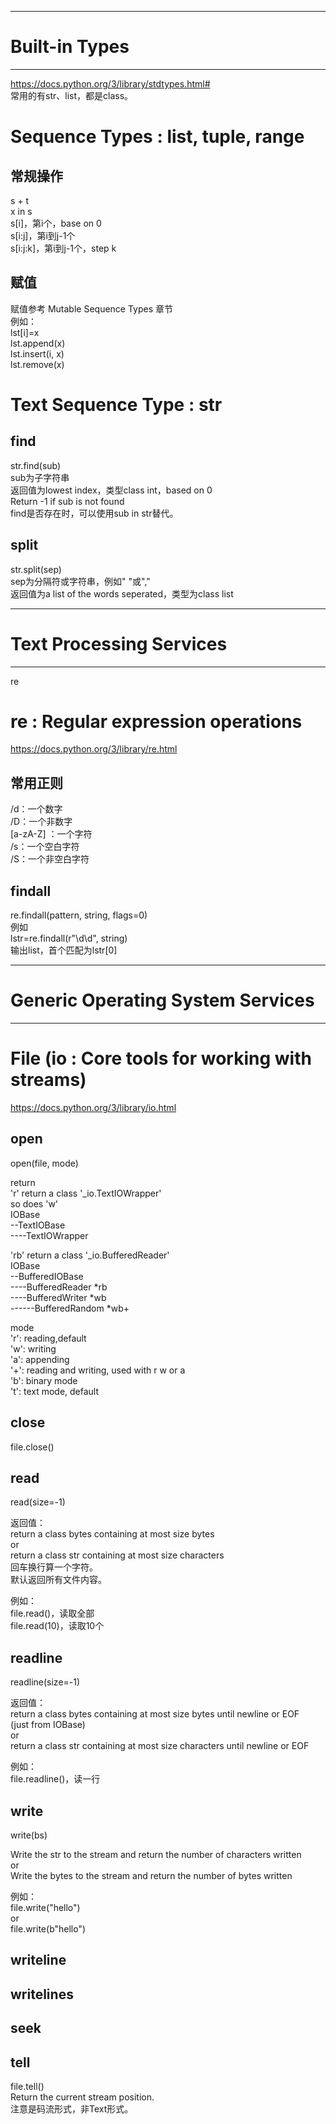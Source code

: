 ***
# Built-in Types
***
https://docs.python.org/3/library/stdtypes.html#    
常用的有str、list，都是class。    

Sequence Types : list, tuple, range
===
常规操作
---
s + t   
x in s   
s[i]，第i个，base on 0   
s[i:j]，第i到j-1个   
s[i:j:k]，第i到j-1个，step k   

赋值
---
赋值参考 Mutable Sequence Types 章节    
例如：   
lst[i]=x   
lst.append(x)   
lst.insert(i, x)   
lst.remove(x)   

Text Sequence Type : str
===
find
---
str.find(sub)   
sub为子字符串   
返回值为lowest index，类型class int，based on 0   
Return -1 if sub is not found   
find是否存在时，可以使用sub in str替代。   

split
---
str.split(sep)   
sep为分隔符或字符串，例如" "或","    
返回值为a list of the words seperated，类型为class list    



***
# Text Processing Services
***
re   

re : Regular expression operations
===
https://docs.python.org/3/library/re.html    

常用正则
---
/d：一个数字   
/D：一个非数字   
[a-zA-Z] ：一个字符   
/s：一个空白字符   
/S：一个非空白字符   

findall
---
re.findall(pattern, string, flags=0)    
例如   
lstr=re.findall(r"\d\d", string)   
输出list，首个匹配为lstr[0]    

***
# Generic Operating System Services
***
File (io : Core tools for working with streams)
===
https://docs.python.org/3/library/io.html    

open
---
open(file, mode)   

return   
'r' return a class '_io.TextIOWrapper'   
so does 'w'   
IOBase   
--TextIOBase   
----TextIOWrapper   

'rb' return a class '_io.BufferedReader'   
IOBase   
--BufferedIOBase   
----BufferedReader *rb   
----BufferedWriter *wb   
------BufferedRandom *wb+   

mode   
'r': reading,default   
'w': writing   
'a': appending   
'+': reading and writing, used with r w or a   
'b': binary mode   
't': text mode, default   

close
---
file.close()   

read
---
read(size=-1)    

返回值：   
return a class bytes containing at most size bytes    
or   
return a class str containing at most size characters    
回车换行算一个字符。    
默认返回所有文件内容。   

例如：   
file.read()，读取全部    
file.read(10)，读取10个    

readline
---
readline(size=-1)    

返回值：   
return a class bytes containing at most size bytes until newline or EOF    
(just from IOBase)   
or    
return a class str containing at most size characters until newline or EOF    

例如：   
file.readline()，读一行    

write
---
write(bs)   

Write the str to the stream and return the number of characters written   
or   
Write the bytes to the stream and return the number of bytes written   

例如：   
file.write("hello")   
or   
file.write(b"hello")    

writeline
---

writelines
---

seek
---

tell
---
file.tell()   
Return the current stream position.   
注意是码流形式，非Text形式。   




